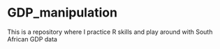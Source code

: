 # GDP_manipulation
This is a repository where I practice R skills and play around with South African GDP data
